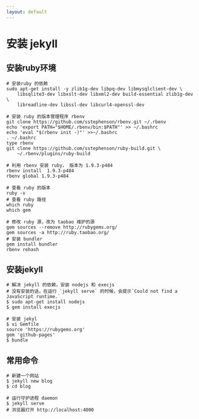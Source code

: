 ```yaml
---
layout: default
---
```


安装 jekyll
====

安装ruby环境
------------

    # 安装ruby 的依赖
    sudo apt-get install -y zlib1g-dev libpq-dev libmysqlclient-dev \
        libsqlite3-dev libxslt-dev libxml2-dev build-essential zlib1g-dev \
        libreadline-dev libssl-dev libcurl4-openssl-dev
    
    # 安装 ruby 的版本管理程序 rbenv
    git clone https://github.com/sstephenson/rbenv.git ~/.rbenv
    echo 'export PATH="$HOME/.rbenv/bin:$PATH"' >> ~/.bashrc
    echo 'eval "$(rbenv init -)"' >>~/.bashrc
    . ~/.bashrc
    type rbenv
    git clone https://github.com/sstephenson/ruby-build.git \
        ~/.rbenv/plugins/ruby-build

    # 利用 rbenv 安装 ruby， 版本为 1.9.3-p484
    rbenv install  1.9.3-p484
    rbenv global 1.9.3-p484

    # 查看 ruby 的版本
    ruby -v
    # 查看 ruby 路径
    which ruby
    which gem
    
    # 修改 ruby 源，改为 taobao 维护的源
    gem sources --remove http://rubygems.org/
    gem sources -a http://ruby.taobao.org/
    # 安装 bundler
    gem install bundler
    rbenv rehash
    
安装jekyll
----------
    # 解决 jekyll 的依赖，安装 nodejs 和 execjs
    # 没有安装的话，在运行 `jekyll serve` 的时候，会提示`Could not find a JavaScript runtime.`
    $ sudo apt-get install nodejs
    $ gem install execjs

    # 安装 jekyl
	$ vi Gemfile
	source 'https://rubygems.org'
	gem 'github-pages'
    $ bundle


常用命令
--------
    # 新建一个网站
    $ jekyll new blog
    $ cd blog

    # 运行守护进程 daemon
    $ jekyll serve
    # 浏览器打开 http://localhost:4000

